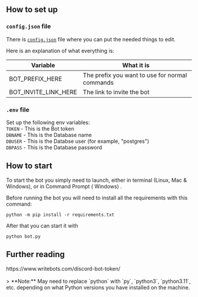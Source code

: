 ## How to set up

### `config.json` file

There is [`config.json`](config.json) file where you can put the
needed things to edit.

Here is an explanation of what everything is:

| Variable             | What it is                                     |
| -------------------- | ---------------------------------------------- |
| BOT_PREFIX_HERE      | The prefix you want to use for normal commands |
| BOT_INVITE_LINK_HERE | The link to invite the bot                     |

### `.env` file
Set up the following env variables: <br>
`TOKEN` - This is the Bot token <br>
`DBNAME` - This is the Database name <br>
`DBUSER` - This is the Databse user (for example, "postgres") <br>
`DBPASS` - This is the Database password

## How to start

To start the bot you simply need to launch, either in terminal (Linux, Mac & Windows), or in Command Prompt (
Windows)
.

Before running the bot you will need to install all the requirements with this command:

```
python -m pip install -r requirements.txt
```

After that you can start it with

```
python bot.py
```
## Further reading
<link>https://www.writebots.com/discord-bot-token/<link>
<br>
<br>
> **Note:** May need to replace `python` with `py`, `python3`, `python3.11`, etc. depending on what Python versions you have installed on the machine.
